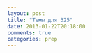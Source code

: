 ```yaml
---
layout: post
title: "Темы для 325"
date: 2013-01-22T20:18:00
comments: true
categories: prep 
---
```

